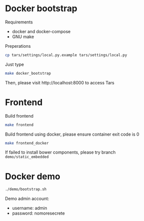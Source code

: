 # Docker bootstrap

Requirements

- docker and docker-compose
- GNU make

Preperations

``` bash
cp tars/settings/local.py.example tars/settings/local.py
```

Just type

``` bash
make docker_bootstrap
```

Then, please visit http://localhost:8000 to access Tars

# Frontend

Build frontend

```bash
make frontend
```

Build frontend using docker, please ensure container exit code is 0

```bash
make frontend_docker
```

If failed to install bower components, please try branch `demo/static_embedded`

# Docker demo

``` bash
./demo/bootstrap.sh
```

Demo admin account:

* username: admin
* password: nomoresecrete
